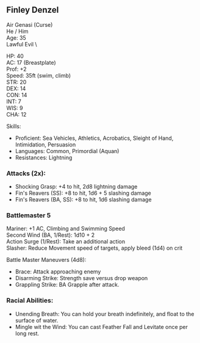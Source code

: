 ## Finley Denzel
Air Genasi (Curse) \
He / Him \
Age: 35 \
Lawful Evil \

HP: 40 \
AC: 17 (Breastplate) \
Prof: +2 \
Speed: 35ft (swim, climb) \
STR: 20 \
DEX: 14 \
CON: 14 \
INT: 7 \
WIS: 9 \
CHA: 12

Skills: 
- Proficient: Sea Vehicles, Athletics, Acrobatics, Sleight of Hand, Intimidation, Persuasion
- Languages: Common, Primordial (Aquan)
- Resistances: Lightning

### Attacks (2x): 
- Shocking Grasp: +4 to hit, 2d8 lightning damage
- Fin's Reavers (SS): +8 to hit, 1d6 + 5 slashing damage
- Fin's Reavers (BA, SS): +8 to hit, 1d6 slashing damage

### Battlemaster 5
Mariner: +1 AC, Climbing and Swimming Speed \
Second Wind (BA, 1/Rest): 1d10 + 2 \
Action Surge (1/Rest): Take an additional action \
Slasher: Reduce Movement speed of targets, apply bleed (1d4) on crit

Battle Master Maneuvers (4d8):
- Brace: Attack approaching enemy
- Disarming Strike: Strength save versus drop weapon
- Grappling Strike: BA Grapple after attack.

### Racial Abilities: 
- Unending Breath: You can hold your breath indefinitely, and float to the surface of water.
- Mingle wit the Wind: You can cast Feather Fall and Levitate once per long rest. 
